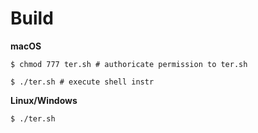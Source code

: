 # Build

**macOS**

```shell
$ chmod 777 ter.sh # authoricate permission to ter.sh

$ ./ter.sh # execute shell instr
```

**Linux/Windows**

```shell
$ ./ter.sh
```

